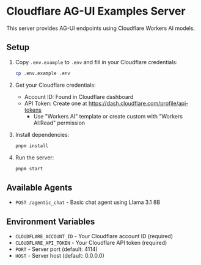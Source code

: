# Cloudflare AG-UI Examples Server

This server provides AG-UI endpoints using Cloudflare Workers AI models.

## Setup

1. Copy `.env.example` to `.env` and fill in your Cloudflare credentials:
   ```bash
   cp .env.example .env
   ```

2. Get your Cloudflare credentials:
   - Account ID: Found in Cloudflare dashboard
   - API Token: Create one at https://dash.cloudflare.com/profile/api-tokens
     - Use "Workers AI" template or create custom with "Workers AI:Read" permission

3. Install dependencies:
   ```bash
   pnpm install
   ```

4. Run the server:
   ```bash
   pnpm start
   ```

## Available Agents

- `POST /agentic_chat` - Basic chat agent using Llama 3.1 8B

## Environment Variables

- `CLOUDFLARE_ACCOUNT_ID` - Your Cloudflare account ID (required)
- `CLOUDFLARE_API_TOKEN` - Your Cloudflare API token (required)
- `PORT` - Server port (default: 4114)
- `HOST` - Server host (default: 0.0.0.0)
